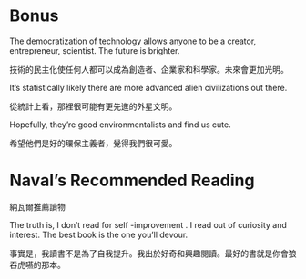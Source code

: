 # Bonus

The democratization of technology allows anyone to be a creator, entrepreneur, scientist. The future is brighter.

技術的民主化使任何人都可以成為創造者、企業家和科學家。未來會更加光明。

It’s statistically likely there are more advanced alien civilizations out there.

從統計上看，那裡很可能有更先進的外星文明。

Hopefully, they’re good environmentalists and find us cute.

希望他們是好的環保主義者，覺得我們很可愛。

# Naval’s Recommended Reading

納瓦爾推薦讀物

The truth is, I don’t read for self -improvement . I read out of curiosity and interest. The best book is the one you’ll devour.

事實是，我讀書不是為了自我提升。我出於好奇和興趣閱讀。最好的書就是你會狼吞虎嚥的那本。
